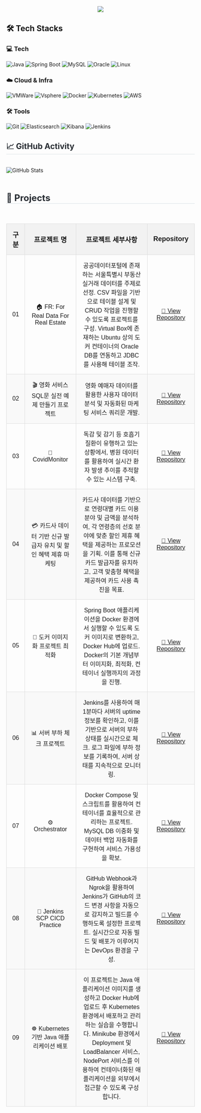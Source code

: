 <div align="center">
    <img src="https://capsule-render.vercel.app/api?type=waving&color=000080&height=180&text=CHANGGYU%20KIM&fontColor=ffffff&fontSize=60" />
</div>

## 🛠️ Tech Stacks

### 💻 Tech  
![Java](https://img.shields.io/badge/Java-FF7800?style=for-the-badge&logo=Java&logoColor=white) ![Spring Boot](https://img.shields.io/badge/Spring%20Boot-6DB33F?style=for-the-badge&logo=Spring-Boot&logoColor=white) ![MySQL](https://img.shields.io/badge/MySQL-4479A1?style=for-the-badge&logo=MySQL&logoColor=white) ![Oracle](https://img.shields.io/badge/Oracle-F80000?style=for-the-badge&logo=Oracle&logoColor=white) ![Linux](https://img.shields.io/badge/Linux-FCC624?style=for-the-badge&logo=Linux&logoColor=black)        

### ☁️ Cloud & Infra  
![VMWare](https://img.shields.io/badge/VMWare-607078?style=for-the-badge&logo=VMware&logoColor=white) ![Vsphere](https://img.shields.io/badge/VSphere-0769AD?style=for-the-badge&logo=VMware&logoColor=white) ![Docker](https://img.shields.io/badge/Docker-2496ED?style=for-the-badge&logo=Docker&logoColor=white) ![Kubernetes](https://img.shields.io/badge/Kubernetes-326CE5?style=for-the-badge&logo=Kubernetes&logoColor=white) ![AWS](https://img.shields.io/badge/AWS-232F3E?style=for-the-badge&logo=Amazon-AWS&logoColor=white) 

### 🛠 Tools  
![Git](https://img.shields.io/badge/Git-F05032?style=for-the-badge&logo=Git&logoColor=white) ![Elasticsearch](https://img.shields.io/badge/Elasticsearch-F7DF1E?style=for-the-badge&logo=Elasticsearch&logoColor=white) ![Kibana](https://img.shields.io/badge/Kibana-005571?style=for-the-badge&logo=Kibana&logoColor=white) ![Jenkins](https://img.shields.io/badge/Jenkins-D24939?style=for-the-badge&logo=Jenkins&logoColor=white)
<br>

<div style="text-align: left;">
    <h2 style="border-bottom: 1px solid #d8dee4; color: #282d33;"> 📈 GitHub Activity </h2> <br> 
    <div style="margin: ; text-align: left;">
        <img src="https://github-readme-stats.vercel.app/api?username=kcklkb&show_icons=true&count_private=true" alt="GitHub Stats">
        <br/>
    </div>
</div>

<br>

<div style="text-align: left;">
    <h2 style="border-bottom: 1px solid #d8dee4; color: #282d33; font-size: 24px;"> 📂 Projects </h2> <br>
    <table style="width: 100%; border-collapse: collapse; font-family: Arial, sans-serif;">
        <tr style="background-color: #f2f2f2;">
            <th style="padding: 15px; font-size: 18px; text-align: center; border: 1px solid #ddd;">구분</th>
            <th style="padding: 15px; font-size: 18px; text-align: center; border: 1px solid #ddd;">프로젝트 명</th>
            <th style="padding: 15px; font-size: 18px; text-align: center; border: 1px solid #ddd;">프로젝트 세부사항</th>
            <th style="padding: 15px; font-size: 18px; text-align: center; border: 1px solid #ddd;">Repository</th>
        </tr>
        <tr>
            <td style="padding: 15px; text-align: center; border: 1px solid #ddd;">01</td>
            <td style="padding: 15px; text-align: center; border: 1px solid #ddd;">
                🏠 FR: For Real Data For Real Estate
            </td>
            <td style="padding: 15px; text-align: center; border: 1px solid #ddd;">
                공공데이터포털에 존재하는 서울특별시 부동산 실거래 데이터를 주제로 선정. CSV 파일을 기반으로 테이블 설계 및 CRUD 작업을 진행할 수 있도록 프로젝트를 구성. Virtual Box에 존재하는 Ubuntu 상의 도커 컨테이너의 Oracle DB를 연동하고 JDBC를 사용해 테이블 조작.
            </td>
            <td style="padding: 15px; text-align: center; border: 1px solid #ddd;">
                <a href="https://github.com/WooriFISA-KimNa/FR.git">🔗 View Repository</a>
            </td>
        </tr>
        <tr style="background-color: #f9f9f9;">
            <td style="padding: 15px; text-align: center; border: 1px solid #ddd;">02</td>
            <td style="padding: 15px; text-align: center; border: 1px solid #ddd;">
                🎬 영화 서비스 SQL문 실전 예제 만들기 프로젝트
            </td>
            <td style="padding: 15px; text-align: center; border: 1px solid #ddd;">
                영화 예매자 데이터를 활용한 사용자 데이터 분석 및 자동화된 마케팅 서비스 쿼리문 개발.
            </td>
            <td style="padding: 15px; text-align: center; border: 1px solid #ddd;">
                <a href="https://github.com/FISA-4th-4MEN/Movie_Reservation.git">🔗 View Repository</a>
            </td>
        </tr>
        <tr>
            <td style="padding: 15px; text-align: center; border: 1px solid #ddd;">03</td>
            <td style="padding: 15px; text-align: center; border: 1px solid #ddd;">
                🦠 CovidMonitor
            </td>
            <td style="padding: 15px; text-align: center; border: 1px solid #ddd;">
                독감 및 감기 등 호흡기 질환이 유행하고 있는 상황에서, 병원 데이터를 활용하여 실시간 환자 발생 추이를 추적할 수 있는 시스템 구축.
            </td>
            <td style="padding: 15px; text-align: center; border: 1px solid #ddd;">
                <a href="https://github.com/UnoYoon/Covid19-Data-Pipeline.git">🔗 View Repository</a>
            </td>
        </tr>
        <tr style="background-color: #f9f9f9;">
            <td style="padding: 15px; text-align: center; border: 1px solid #ddd;">04</td>
            <td style="padding: 15px; text-align: center; border: 1px solid #ddd;">
                💳 카드사 데이터 기반 신규 발급자 유치 및 할인 혜택 제휴 마케팅
            </td>
            <td style="padding: 15px; text-align: center; border: 1px solid #ddd;">
                카드사 데이터를 기반으로 연령대별 카드 이용 분야 및 금액을 분석하여, 각 연령층의 선호 분야에 맞춘 할인 제휴 혜택을 제공하는 프로모션을 기획. 이를 통해 신규 카드 발급자를 유치하고, 고객 맞춤형 혜택을 제공하여 카드 사용 촉진을 목표.
            </td>
            <td style="padding: 15px; text-align: center; border: 1px solid #ddd;">
                <a href="https://github.com/kcklkb/Card-Data-Analytics.git">🔗 View Repository</a>
            </td>
        </tr>
        <tr>
            <td style="padding: 15px; text-align: center; border: 1px solid #ddd;">05</td>
            <td style="padding: 15px; text-align: center; border: 1px solid #ddd;">
                🐳 도커 이미지화 프로젝트 최적화
            </td>
            <td style="padding: 15px; text-align: center; border: 1px solid #ddd;">
                Spring Boot 애플리케이션을 Docker 환경에서 실행할 수 있도록 도커 이미지로 변환하고, Docker Hub에 업로드. 
                Docker의 기본 개념부터 이미지화, 최적화, 컨테이너 실행까지의 과정을 진행.
            </td>
            <td style="padding: 15px; text-align: center; border: 1px solid #ddd;">
                <a href="https://github.com/kcklkb/docker-jar">🔗 View Repository</a>
            </td>
        </tr>
        <tr style="background-color: #f9f9f9;">
            <td style="padding: 15px; text-align: center; border: 1px solid #ddd;">06</td>
            <td style="padding: 15px; text-align: center; border: 1px solid #ddd;">
                📊 서버 부하 체크 프로젝트
            </td>
            <td style="padding: 15px; text-align: center; border: 1px solid #ddd;">
                Jenkins를 사용하여 매 1분마다 서버의 uptime 정보를 확인하고, 이를 기반으로 서버의 부하 상태를 실시간으로 체크. 
                로그 파일에 부하 정보를 기록하여, 서버 상태를 지속적으로 모니터링.
            </td>
            <td style="padding: 15px; text-align: center; border: 1px solid #ddd;">
                <a href="https://github.com/Jenkins-infra-linux/JenkinsInfra">🔗 View Repository</a>
            </td>
        </tr>
        <tr>
            <td style="padding: 15px; text-align: center; border: 1px solid #ddd;">07</td>
            <td style="padding: 15px; text-align: center; border: 1px solid #ddd;">
                ⚙️ Orchestrator
            </td>
            <td style="padding: 15px; text-align: center; border: 1px solid #ddd;">
                Docker Compose 및 스크립트를 활용하여 컨테이너를 효율적으로 관리하는 프로젝트. 
                MySQL DB 이중화 및 데이터 백업 자동화를 구현하여 서비스 가용성을 확보.
            </td>
             <td style="padding: 15px; text-align: center; border: 1px solid #ddd;">
                <a href="https://github.com/Jenkins-infra-linux/Orchestrator">🔗 View Repository</a>
            </td>
        </tr>
        <tr style="background-color: #f9f9f9;">
            <td style="padding: 15px; text-align: center; border: 1px solid #ddd;">08</td>
            <td style="padding: 15px; text-align: center; border: 1px solid #ddd;">
                🚀 Jenkins SCP CICD Practice</a>
             </td>
            <td style="padding: 15px; text-align: center; border: 1px solid #ddd;">
                GitHub Webhook과 Ngrok을 활용하여 Jenkins가 GitHub의 코드 변경 사항을 자동으로 감지하고 빌드를 수행하도록 설정한 프로젝트. 
                실시간으로 자동 빌드 및 배포가 이루어지는 DevOps 환경을 구성.
            </td>
            <td style="padding: 15px; text-align: center; border: 1px solid #ddd;">
                <a href="https://github.com/Jenkins-infra-linux/jenkins-scp-cicd-practice">🔗 View Repository</a>
            </td>
        </tr>
        <tr style="background-color: #f9f9f9;">
            <td style="padding: 15px; text-align: center; border: 1px solid #ddd;">09</td>
            <td style="padding: 15px; text-align: center; border: 1px solid #ddd;">
                ☸️ Kubernetes 기반 Java 애플리케이션 배포
            </td>
            <td style="padding: 15px; text-align: center; border: 1px solid #ddd;">
                이 프로젝트는 Java 애플리케이션 이미지를 생성하고 Docker Hub에 업로드 후 Kubernetes 환경에서 배포하고 관리하는 실습을 수행합니다.
                Minikube 환경에서 Deployment 및 LoadBalancer 서비스, NodePort 서비스를 이용하여 컨테이너화된 애플리케이션을 외부에서 접근할 수 있도록 구성합니다.
            </td>
            <td style="padding: 15px; text-align: center; border: 1px solid #ddd;">
                <a href="https://github.com/kcklkb/Kubernetes-javaapp">🔗 View Repository</a>
            </td>
        </tr>
    </table>
</div>

